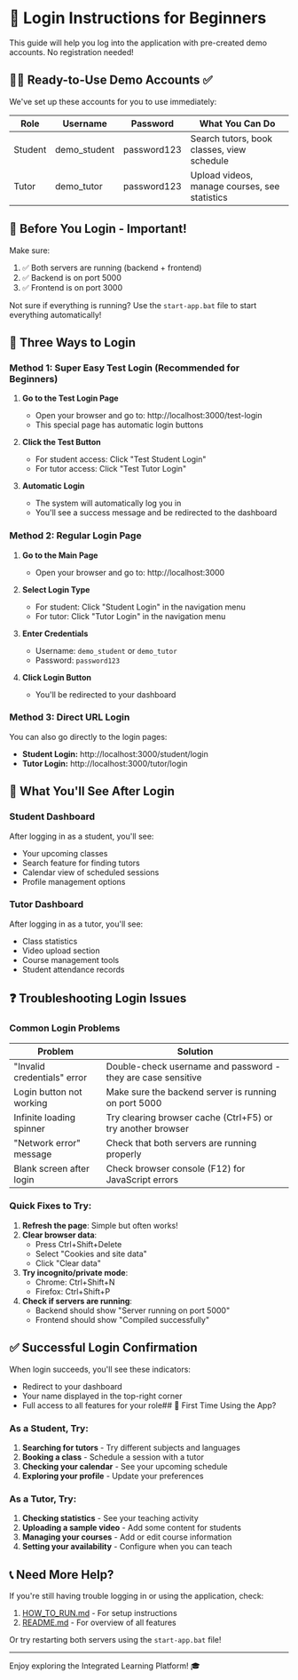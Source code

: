 # 🔑 Login Instructions for Beginners

This guide will help you log into the application with pre-created demo accounts. No registration needed!

## 👨‍🎓 Ready-to-Use Demo Accounts ✅

We've set up these accounts for you to use immediately:

| **Role** | **Username** | **Password** | **What You Can Do** |
|----------|--------------|--------------|---------------------|
| Student | demo_student | password123 | Search tutors, book classes, view schedule |
| Tutor | demo_tutor | password123 | Upload videos, manage courses, see statistics |

## 🚨 Before You Login - Important!

Make sure:
1. ✅ Both servers are running (backend + frontend)
2. ✅ Backend is on port 5000
3. ✅ Frontend is on port 3000

Not sure if everything is running? Use the `start-app.bat` file to start everything automatically!

## 🔄 Three Ways to Login

### Method 1: Super Easy Test Login (Recommended for Beginners)

1. **Go to the Test Login Page**
   - Open your browser and go to: http://localhost:3000/test-login
   - This special page has automatic login buttons

2. **Click the Test Button**
   - For student access: Click "Test Student Login"
   - For tutor access: Click "Test Tutor Login"

3. **Automatic Login**
   - The system will automatically log you in
   - You'll see a success message and be redirected to the dashboard

### Method 2: Regular Login Page

1. **Go to the Main Page**
   - Open your browser and go to: http://localhost:3000

2. **Select Login Type**
   - For student: Click "Student Login" in the navigation menu
   - For tutor: Click "Tutor Login" in the navigation menu

3. **Enter Credentials**
   - Username: `demo_student` or `demo_tutor`
   - Password: `password123`

4. **Click Login Button**
   - You'll be redirected to your dashboard

### Method 3: Direct URL Login

You can also go directly to the login pages:

- **Student Login:** http://localhost:3000/student/login
- **Tutor Login:** http://localhost:3000/tutor/login

## 📱 What You'll See After Login

### Student Dashboard
After logging in as a student, you'll see:
- Your upcoming classes
- Search feature for finding tutors
- Calendar view of scheduled sessions
- Profile management options

### Tutor Dashboard
After logging in as a tutor, you'll see:
- Class statistics
- Video upload section
- Course management tools
- Student attendance records

## ❓ Troubleshooting Login Issues

### Common Login Problems

| **Problem** | **Solution** |
|-------------|--------------|
| "Invalid credentials" error | Double-check username and password - they are case sensitive |
| Login button not working | Make sure the backend server is running on port 5000 |
| Infinite loading spinner | Try clearing browser cache (Ctrl+F5) or try another browser |
| "Network error" message | Check that both servers are running properly |
| Blank screen after login | Check browser console (F12) for JavaScript errors |

### Quick Fixes to Try:

1. **Refresh the page**: Simple but often works!
2. **Clear browser data**: 
   - Press Ctrl+Shift+Delete
   - Select "Cookies and site data" 
   - Click "Clear data"
3. **Try incognito/private mode**: 
   - Chrome: Ctrl+Shift+N
   - Firefox: Ctrl+Shift+P
4. **Check if servers are running**:
   - Backend should show "Server running on port 5000"
   - Frontend should show "Compiled successfully"

## ✅ Successful Login Confirmation

When login succeeds, you'll see these indicators:

- Redirect to your dashboard
- Your name displayed in the top-right corner
- Full access to all features for your role## 🚀 First Time Using the App?

### As a Student, Try:
1. **Searching for tutors** - Try different subjects and languages
2. **Booking a class** - Schedule a session with a tutor
3. **Checking your calendar** - See your upcoming schedule
4. **Exploring your profile** - Update your preferences

### As a Tutor, Try:  
1. **Checking statistics** - See your teaching activity
2. **Uploading a sample video** - Add some content for students
3. **Managing your courses** - Add or edit course information
4. **Setting your availability** - Configure when you can teach

## 📞 Need More Help?

If you're still having trouble logging in or using the application, check:

1. [HOW_TO_RUN.md](./HOW_TO_RUN.md) - For setup instructions
2. [README.md](./README.md) - For overview of all features

Or try restarting both servers using the `start-app.bat` file!

---

Enjoy exploring the Integrated Learning Platform! 🎓
